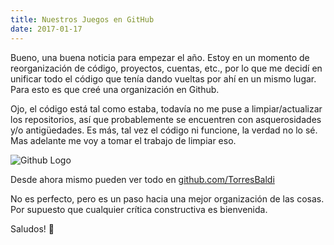 ```yaml
---
title: Nuestros Juegos en GitHub
date: 2017-01-17
---
```


Bueno, una buena noticia para empezar el año. Estoy en un momento de reorganización de código, proyectos, cuentas, etc., por lo que me decidí en unificar todo el código que tenía dando vueltas por ahí en un mismo lugar. Para esto es que creé una organización en Github.

<!-- more -->

Ojo, el código está tal como estaba, todavía no me puse a limpiar/actualizar los repositorios, así que probablemente se encuentren con asquerosidades y/o antigüedades. Es más, tal vez el código ni funcione, la verdad no lo sé. Mas adelante me voy a tomar el trabajo de limpiar eso.

![Github Logo](blog/github.png)

Desde ahora mismo pueden ver todo en [github.com/TorresBaldi](https://github.com/TorresBaldi)

No es perfecto, pero es un paso hacia una mejor organización de las cosas. Por supuesto que cualquier crítica constructiva es bienvenida.

Saludos! 🙂
